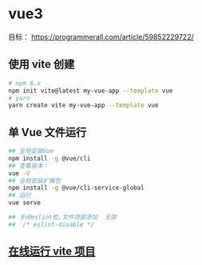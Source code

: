 # vue3

目标： https://programmerall.com/article/59852229722/

## 使用 vite 创建

```bash
# npm 6.x
npm init vite@latest my-vue-app --template vue
# yarn
yarn create vite my-vue-app --template vue
```

## 单 Vue 文件运行

```bash
## 全局安装Vue
npm install -g @vue/cli
## 查看版本：
vue -V
## 全局安装扩展包
npm install -g @vue/cli-service-global
## 运行
vue serve

## 关闭eslint检,文件顶部添加  无效
##  /* eslint-disable */
```

## [在线运行 vite 项目](https://stackblitz.com/edit/vite-neac22)
